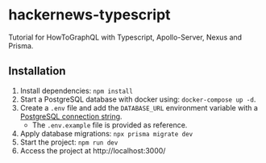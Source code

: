 # hackernews-typescript
Tutorial for HowToGraphQL with Typescript, Apollo-Server, Nexus and Prisma.

## Installation

1. Install dependencies: `npm install`
2. Start a PostgreSQL database with docker using: `docker-compose up -d`. 
3. Create a `.env` file and add the `DATABASE_URL` environment variable with a [PostgreSQL connection string](https://www.prisma.io/docs/concepts/database-connectors/postgresql#connection-details).
    - The `.env.example` file is provided as reference. 
4. Apply database migrations: `npx prisma migrate dev` 
5. Start the project:  `npm run dev`
6. Access the project at http://localhost:3000/
